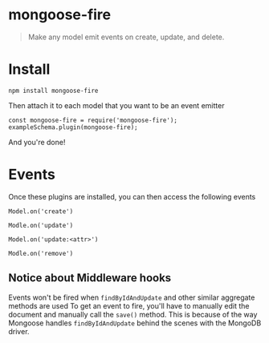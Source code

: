 # mongoose-fire

> Make any model emit events on create, update, and delete. 

# Install 

`npm install mongoose-fire`

Then attach it to each model that you want to be an event emitter

```
const mongoose-fire = require('mongoose-fire'); 
exampleSchema.plugin(mongoose-fire);

```

And you're done!

# Events 

Once these plugins are installed, you can then access the following events 

```
Model.on('create')

Modle.on('update')

Model.on('update:<attr>')

Modle.on('remove')

```

## Notice about Middleware hooks 

Events won't be fired when `findByIdAndUpdate` and other similar aggregate methods are used 
To get an event to fire, you'll have to manually edit the document and manually call the `save()` method. 
This is because of the way Mongoose handles `findByIdAndUpdate` behind the scenes with the MongoDB driver. 
